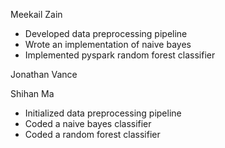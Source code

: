 Meekail Zain
- Developed data preprocessing pipeline
- Wrote an implementation of naive bayes
- Implemented pyspark random forest classifier

Jonathan Vance

Shihan Ma
- Initialized data preprocessing pipeline
- Coded a naive bayes classifier
- Coded a random forest classifier
